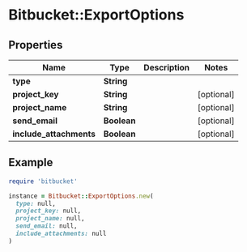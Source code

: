 # Bitbucket::ExportOptions

## Properties

| Name | Type | Description | Notes |
| ---- | ---- | ----------- | ----- |
| **type** | **String** |  |  |
| **project_key** | **String** |  | [optional] |
| **project_name** | **String** |  | [optional] |
| **send_email** | **Boolean** |  | [optional] |
| **include_attachments** | **Boolean** |  | [optional] |

## Example

```ruby
require 'bitbucket'

instance = Bitbucket::ExportOptions.new(
  type: null,
  project_key: null,
  project_name: null,
  send_email: null,
  include_attachments: null
)
```

